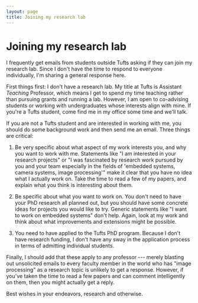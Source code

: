 ```yaml
---
layout: page
title: Joining my research lab
---
```


# Joining my research lab

I frequently get emails from students outside Tufts asking if they can join my research lab.  Since I don't have the time to respond to everyone individually, I'm sharing a general response here.

First things first: I don't have a research lab.  My title at Tufts is Assistant *Teaching* Professor, which means I get to spend my time teaching rather than pursuing grants and running a lab.
However, I am open to co-advising students or working with undergraduates whose interests align with mine.  If you're a Tufts student, come find me in my office some time and we'll talk.

If you are not a Tufts student and are interested in working with me, you should do some background work and then send me an email.  Three things are critical:

1. Be very specific about what aspect of my work interests you, and why you want to work with me. 
Statements like "I am interested in your research projects" or "I was fascinated by research work pursued by you and your team especially in the fields of 'embedded systems, camera systems, image processing'" make it clear that you have no idea what I actually work on.  Take the time to read a few of my papers, and explain what you think is interesting about them.

2. Be specific about what you want to work on.  You don't need to have your PhD research all planned out, but you should have some concrete ideas for projects you would like to try.  Generic statements like "I want to work on embedded systems" don't help.  Again, look at my work and think about what improvements and extensions might be possible.

3. You need to have applied to the Tufts PhD program.  Because I don't have research funding, I don't have any sway in the application process in terms of admitting individual students.

Finally, I should add that these apply to any professor --- merely blasting out unsolicited emails to every faculty member in the world who has "image processing" as a research topic is unlikely to get a response.
However, if you've taken the time to read a few papers and can comment intelligently on them, then you might actually get a reply.

Best wishes in your endeavors, research and otherwise.

